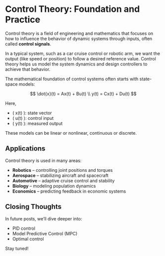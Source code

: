 <!-- image: control-room.jpg -->

# Control Theory: Foundation and Practice

Control theory is a field of engineering and mathematics that focuses on how to influence the behavior of dynamic systems through inputs, often called **control signals**.

In a typical system, such as a car cruise control or robotic arm, we want the output (like speed or position) to follow a desired reference value. Control theory helps us model the system dynamics and design controllers to achieve that behavior.

The mathematical foundation of control systems often starts with state-space models:

$$
\dot{x}(t) = Ax(t) + Bu(t) \\
y(t) = Cx(t) + Du(t)
$$

Here,  
- \( x(t) \): state vector  
- \( u(t) \): control input  
- \( y(t) \): measured output

These models can be linear or nonlinear, continuous or discrete.

## Applications

Control theory is used in many areas:

- **Robotics** – controlling joint positions and torques
- **Aerospace** – stabilizing aircraft and spacecraft
- **Automotive** – adaptive cruise control and stability
- **Biology** – modeling population dynamics
- **Economics** – predicting feedback in economic systems

## Closing Thoughts

In future posts, we’ll dive deeper into:
- PID control
- Model Predictive Control (MPC)
- Optimal control

Stay tuned!
